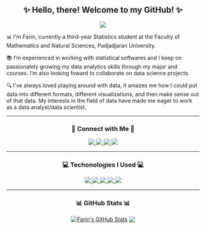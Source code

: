 <h2 align="center"> ✨ Hello, there! Welcome to my GitHub! ✨ </h2>

<p align="center">
  <img src="https://media.giphy.com/media/1XCcD9VLQZ2Io/giphy.gif">
</p>

📊 I'm Farin, currently a third-year Statistics student at the Faculty of Mathematics and Natural Sciences, Padjadjaran University. 

📚 I’m experienced in working with statistical softwares and I keep on passionately growing my data
analytics skills through my major and courses. I’m also looking foward to collaborate on data science projects.

🔍 I've always loved playing around with data, it amazes me how I could put data into different formats, different visualizations, and then make sense out of that data. My interests in the field of data have made me eager to work as a data analyst/data scientist.

---

<h3 align="center">📩 Connect with Me 📩</h3>
<div align="center">
  <a href="mailto:farincyntiya@gmail.com">   
  <image src="https://img.shields.io/badge/-farincyntiya@gmail.com-B60000?style=flat&logo=Gmail&logoColor=white&link=mailto:farincyntiya@gmail.com">
    </a>  
  <a href="https://www.linkedin.com/in/farin-cyntiya-garini">
  <image src="https://img.shields.io/badge/-FarinCyntiyaGarini-004E9C?style=flat&logo=Linkedin&logoColor=white&link=https://www.linkedin.com/in/farin-cyntiya-garini/">
    </a>
  <a href="https://instagram.com/farincyntiyaa/">  
  <image src="https://img.shields.io/badge/-@farincyntiyaa-D83684?style=flat&logo=instagram&logoColor=white&link=https://instagram.com/farincyntiyaa/">
    </a>
  <a href="https://medium.com/@farincyntiya">   
  <image src="https://img.shields.io/badge/-farincyntiya-009BA9?style=flat&logo=Medium&logoColor=white&link=https://medium.com/@farincyntiya">
    </a>
</div>  

---

<h3 align="center">💻 Techonologies I Used 💻</h3>
<div align="center">
  <a href="https://www.python.org/">   
  <image src="https://img.shields.io/badge/-Python-246EC4?logo=Python&logoColor=white&style=flat&logoWidth=20">
    </a> 
  <a href="https://www.rstudio.com/">  
  <image src="https://img.shields.io/badge/-Rstudio-3AB1F3?logo=Rstudio&logoColor=white&style=flat&logoWidth=20">    
    </a> 
  <a href="https://public.tableau.com/app/profile/farin.cyntiya.garini">  
  <image src="https://img.shields.io/badge/-Tableau-A071E9?logo=Tableau&logoColor=white&style=flat&logoWidth=20">
    </a> 
  <a href="https://www.mysql.com/">  
  <image src="https://img.shields.io/badge/-MySQL-FF6D00?logo=MySQL&logoColor=white&style=flat&logoWidth=20">
    </a> 
  <a href="https://www.microsoft.com/id-id/microsoft-365/microsoft-office"> 
  <image src="https://img.shields.io/badge/-MicrosoftOffice-FF5241?logo=MicrosoftOffice&logoColor=white&style=flat&logoWidth=20">
     </a>
</div>
   
---
    
<h3 align="center">📊 GitHub Stats 📊</h3>
<div align="center">
  <a href="https://github.com/farincyntiya/github-readme-stats"><img align="center" src="https://github-readme-stats.vercel.app/api?username=farincyntiya&show_icons=true&include_all_commits=true&theme=radical&hide_border=true" alt="Farin's GitHub Stats" /></a>  <a href="https://github.com/farincyntiya/github-readme-stats"><img align="center" src="https://github-readme-stats.vercel.app/api/top-langs/?username=farincyntiya&layout=compact&theme=radical&hide_border=true" /></a> 
</div>

<!---
farincyntiya/farincyntiya is a ✨ special ✨ repository because its `README.md` (this file) appears on your GitHub profile.
You can click the Preview link to take a look at your changes.
--->
